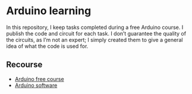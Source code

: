 # Arduino learning

In this repository, I keep tasks completed during a free Arduino course. I publish the code and circuit for each task. I don’t guarantee the quality of the circuits, as I’m not an expert; I simply created them to give a general idea of what the code is used for.

## Recourse

- [Arduino free course](https://www.youtube.com/watch?v=fJWR7dBuc18&list=PLGs0VKk2DiYw-L-RibttcvK-WBZm8WLEP)
- [Arduino software](https://www.arduino.cc/en/software)